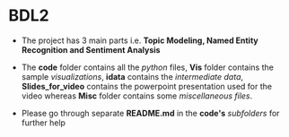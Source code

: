 # BDL2
* The project has 3 main parts i.e. **Topic Modeling, Named Entity Recognition and Sentiment Analysis**

* The  **code** folder contains all the *python* files, **Vis** folder contains the sample *visualizations*, **idata** contains the *intermediate data*, **Slides_for_video** contains the powerpoint presentation used for the video whereas **Misc** folder contains some *miscellaneous files*.

* Please go through separate **README.md** in the **code's** *subfolders* for further help


